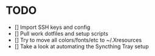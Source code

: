 # TODO

- [] Import SSH keys and config
- [] Pull work dotfiles and setup scripts
- [] Try to move all colors/fonts/etc to ~/.Xresources
- [] Take a look at automating the Syncthing Tray setup

